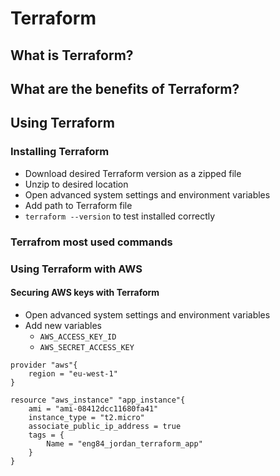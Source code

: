 # Terraform
## What is Terraform?

## What are the benefits of Terraform?

## Using Terraform

### Installing Terraform
- Download desired Terraform version as a zipped file
- Unzip to desired location
- Open advanced system settings and environment variables
- Add path to Terraform file
- `terraform --version` to test installed correctly

### Terrafrom most used commands

### Using Terraform with AWS

#### Securing AWS keys with Terraform
- Open advanced system settings and environment variables
- Add new variables
	- `AWS_ACCESS_KEY_ID`
	- `AWS_SECRET_ACCESS_KEY`

```
provider "aws"{
	region = "eu-west-1"
}

resource "aws_instance" "app_instance"{
	ami = "ami-08412dcc11680fa41"
	instance_type = "t2.micro"
	associate_public_ip_address = true
	tags = {
		Name = "eng84_jordan_terraform_app"
	}
}
```
